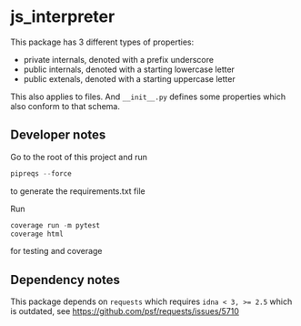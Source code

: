 # js_interpreter

This package has 3 different types of properties:

- private internals, denoted with a prefix underscore
- public internals, denoted with a starting lowercase letter
- public extenals, denoted with a starting uppercase letter

This also applies to files. And ```__init__.py``` defines
some properties which also conform to that schema.

<!-- Here a property can be either a non-method attribute
     or a method. Includes getters and setters, etc. -->

## Developer notes

Go to the root of this project and run

```powershell
pipreqs --force
```

to generate the requirements.txt file

Run

```powershell
coverage run -m pytest
coverage html
```

for testing and coverage

## Dependency notes

This package depends on `requests` which requires `idna < 3, >= 2.5` which is outdated,
see <https://github.com/psf/requests/issues/5710>
